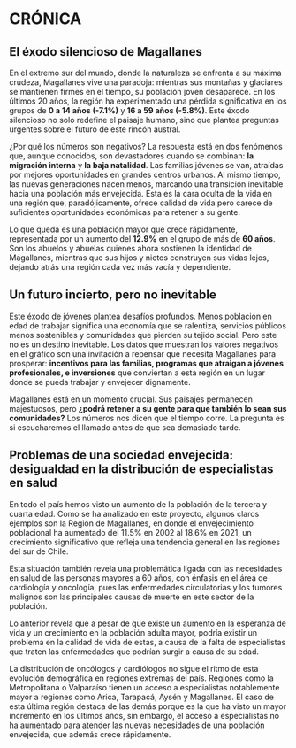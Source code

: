 # CRÓNICA

## El éxodo silencioso de Magallanes

En el extremo sur del mundo, donde la naturaleza se enfrenta a su máxima crudeza, Magallanes vive una paradoja: mientras sus montañas y glaciares se mantienen firmes en el tiempo, su población joven desaparece. En los últimos 20 años, la región ha experimentado una pérdida significativa en los grupos de **0 a 14 años (-7.1%)** y **16 a 59 años (-5.8%)**. Este éxodo silencioso no solo redefine el paisaje humano, sino que plantea preguntas urgentes sobre el futuro de este rincón austral.

¿Por qué los números son negativos? La respuesta está en dos fenómenos que, aunque conocidos, son devastadores cuando se combinan: **la migración interna** y **la baja natalidad**. Las familias jóvenes se van, atraídas por mejores oportunidades en grandes centros urbanos. Al mismo tiempo, las nuevas generaciones nacen menos, marcando una transición inevitable hacia una población más envejecida. Esta es la cara oculta de la vida en una región que, paradójicamente, ofrece calidad de vida pero carece de suficientes oportunidades económicas para retener a su gente.

Lo que queda es una población mayor que crece rápidamente, representada por un aumento del **12.9%** en el grupo de más de **60 años**. Son los abuelos y abuelas quienes ahora sostienen la identidad de Magallanes, mientras que sus hijos y nietos construyen sus vidas lejos, dejando atrás una región cada vez más vacía y dependiente.

## Un futuro incierto, pero no inevitable

Este éxodo de jóvenes plantea desafíos profundos. Menos población en edad de trabajar significa una economía que se ralentiza, servicios públicos menos sostenibles y comunidades que pierden su tejido social. Pero este no es un destino inevitable. Los datos que muestran los valores negativos en el gráfico son una invitación a repensar qué necesita Magallanes para prosperar: **incentivos para las familias, programas que atraigan a jóvenes profesionales, e inversiones** que conviertan a esta región en un lugar donde se pueda trabajar y envejecer dignamente.

Magallanes está en un momento crucial. Sus paisajes permanecen majestuosos, pero **¿podrá retener a su gente para que también lo sean sus comunidades?** Los números nos dicen que el tiempo corre. La pregunta es si escucharemos el llamado antes de que sea demasiado tarde.

## Problemas de una sociedad envejecida: desigualdad en la distribución de especialistas en salud

En todo el país hemos visto un aumento de la población de la tercera y cuarta edad. Como se ha analizado en este proyecto, algunos claros ejemplos son la Región de Magallanes, en donde el envejecimiento poblacional ha aumentado del 11.5% en 2002 al 18.6% en 2021, un crecimiento significativo que refleja una tendencia general en las regiones del sur de Chile.

Esta situación también revela una problemática ligada con las necesidades en salud de las personas mayores a 60 años, con énfasis en el área de cardiología y oncología, pues las enfermedades circulatorias y los tumores malignos son las principales causas de muerte en este sector de la población.

Lo anterior revela que a pesar de que existe un aumento en la esperanza de vida y un crecimiento en la población adulta mayor, podría existir un problema en la calidad de vida de estas, a causa de la falta de especialistas que traten las enfermedades que podrían surgir a causa de su edad.

La distribución de oncólogos y cardiólogos no sigue el ritmo de esta evolución demográfica en regiones extremas del país. Regiones como la Metropolitana o Valparaíso tienen un acceso a especialistas notablemente mayor a regiones como Arica, Tarapacá, Aysén y Magallanes. El caso de esta última región destaca de las demás porque es la que ha visto un mayor incremento en los últimos años, sin embargo, el acceso a especialistas no ha aumentado para atender las nuevas necesidades de una población envejecida, que además crece rápidamente.
